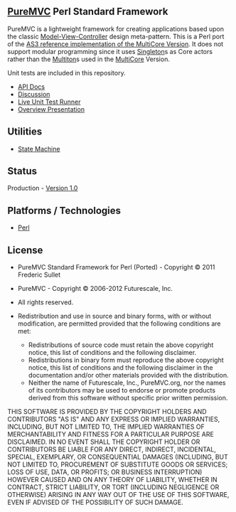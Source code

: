 ## [PureMVC](http://puremvc.github.com/) Perl Standard Framework
PureMVC is a lightweight framework for creating applications based upon the classic [Model-View-Controller](http://en.wikipedia.org/wiki/Model-view-controller) design meta-pattern. This is a Perl port of the [AS3 reference implementation of the MultiCore Version](https://github.com/PureMVC/puremvc-as3-multicore-framework/wiki). It does not support modular programming since it uses [Singleton](http://en.wikipedia.org/wiki/Singleton_pattern)s as Core actors rather than the [Multiton](http://en.wikipedia.org/wiki/Multiton)s used in the [MultiCore](https://github.com/PureMVC/puremvc-perl-multicore-framework/wiki/) Version.

Unit tests are included in this repository.

* [API Docs](http://puremvc.org/pages/docs/Perl/perldoc/)
* [Discussion](http://forums.puremvc.org/index.php?board=89.0)
* [Live Unit Test Runner](http://puremvc.org/pages/demos/Perl/unit_tests/TestRunner.swf)
* [Overview Presentation](http://puremvc.tv/#P100)

## Utilities
* [State Machine](https://github.com/PureMVC/puremvc-perl-util-statemachine/wiki)

## Status
Production - [Version 1.0](https://github.com/PureMVC/puremvc-perl-standard-framework/blob/master/VERSION)

## Platforms / Technologies
* [Perl](http://en.wikipedia.org/wiki/Perl)

## License
* PureMVC Standard Framework for Perl (Ported) - Copyright © 2011 Frederic Sullet  
* PureMVC - Copyright © 2006-2012 Futurescale, Inc.
* All rights reserved.

* Redistribution and use in source and binary forms, with or without modification, are permitted provided that the following conditions are met:

  * Redistributions of source code must retain the above copyright notice, this list of conditions and the following disclaimer.
  * Redistributions in binary form must reproduce the above copyright notice, this list of conditions and the following disclaimer in the documentation and/or other materials provided with the distribution.
  * Neither the name of Futurescale, Inc., PureMVC.org, nor the names of its contributors may be used to endorse or promote products derived from this software without specific prior written permission.

THIS SOFTWARE IS PROVIDED BY THE COPYRIGHT HOLDERS AND CONTRIBUTORS "AS IS" AND ANY EXPRESS OR IMPLIED WARRANTIES, INCLUDING, BUT NOT LIMITED TO, THE IMPLIED WARRANTIES OF MERCHANTABILITY AND FITNESS FOR A PARTICULAR PURPOSE ARE DISCLAIMED. IN NO EVENT SHALL THE COPYRIGHT HOLDER OR CONTRIBUTORS BE LIABLE FOR ANY DIRECT, INDIRECT, INCIDENTAL, SPECIAL, EXEMPLARY, OR CONSEQUENTIAL DAMAGES (INCLUDING, BUT NOT LIMITED TO, PROCUREMENT OF SUBSTITUTE GOODS OR SERVICES; LOSS OF USE, DATA, OR PROFITS; OR BUSINESS INTERRUPTION) HOWEVER CAUSED AND ON ANY THEORY OF LIABILITY, WHETHER IN CONTRACT, STRICT LIABILITY, OR TORT (INCLUDING NEGLIGENCE OR OTHERWISE) ARISING IN ANY WAY OUT OF THE USE OF THIS SOFTWARE, EVEN IF ADVISED OF THE POSSIBILITY OF SUCH DAMAGE.
